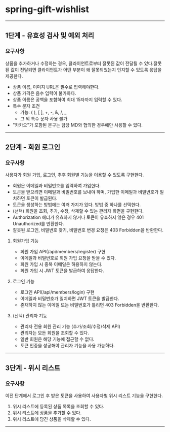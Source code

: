 # spring-gift-wishlist

---

## 1단계 - 유효성 검사 및 예외 처리

### 요구사항

상품을 추가하거나 수정하는 경우, 클라이언트로부터 잘못된 값이 전달될 수 있다.잘못된 값이 전달되면 클라이언트가 어떤 부분이 왜 잘못되었는지 인지할 수 있도록 응답을 제공한다.

* 상품 이름, 이미지 URL은 필수로 입력해야한다.
* 상품 가격은 음수 입력이 불가하다.
* 상품 이름은 공백을 포함하여 최대 15자까지 입력할 수 있다.
* 특수 문자 조건
    * 가능: ( ), [ ], +, -, &, /, _
    * 그 외 특수 문자 사용 불가
* "카카오"가 포함된 문구는 담당 MD와 협의한 경우에만 사용할 수 있다.
---
## 2단계 - 회원 로그인

### 요구사항
사용자가 회원 가입, 로그인, 추후 회원별 기능을 이용할 수 있도록 구현한다.
* 회원은 이메일과 비밀번호를 입력하여 가입한다.
* 토큰을 받으려면 이메일과 비밀번호를 보내야 하며, 가입한 이메일과 비밀번호가 일치하면 토큰이 발급된다.
* 토큰을 생성하는 방법에는 여러 가지가 있다. 방법 중 하나를 선택한다.
* (선택) 회원을 조회, 추가, 수정, 삭제할 수 있는 관리자 화면을 구현한다.
* Authorization 헤더가 유효하지 않거나 토큰이 유효하지 않은 경우 401 Unauthorized를 반환한다.
* 잘못된 로그인, 비밀번호 찾기, 비밀번호 변경 요청은 403 Forbidden을 반환한다.

1. 회원가입 기능
   * 회원 가입 API(/api/members/register) 구현 
   * 이메일과 비밀번호로 회원 가입 요청을 받을 수 있다. 
   * 회원 가입 시 중복 이메일은 허용하지 않는다. 
   * 회원 가입 시 JWT 토큰을 발급하여 응답한다.

2. 로그인 기능
   * 로그인 API(/api/members/login) 구현
   * 이메일과 비밀번호가 일치하면 JWT 토큰을 발급한다. 
   * 존재하지 않는 이메일 또는 비밀번호가 틀리면 403 Forbidden을 반환한다.

3. (선택) 관리자 기능 
   * 관리자 전용 회원 관리 기능 (추가/조회/수정/삭제 API)
   * 관리자는 모든 회원을 조회할 수 있다.
   * 일반 회원은 해당 기능에 접근할 수 없다.
   * 토큰 인증을 성공해야 관리자 기능을 사용 가능하다.
---
## 3단계 - 위시 리스트

### 요구사항
이전 단계에서 로그인 후 받은 토큰을 사용하여 사용자별 위시 리스트 기능을 구현한다.

1. 위시 리스트에 등록된 상품 목록을 조회할 수 있다.
2. 위시 리스트에 상품을 추가할 수 있다.
3. 위시 리스트에 담긴 상품을 삭제할 수 있다.
---
